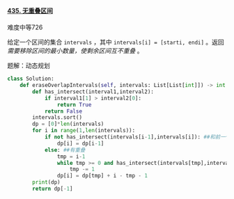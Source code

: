 #### [435. 无重叠区间](https://leetcode.cn/problems/non-overlapping-intervals/)

难度中等726

给定一个区间的集合 `intervals` ，其中 `intervals[i] = [starti, endi]` 。返回 *需要移除区间的最小数量，使剩余区间互不重叠* 。

 

题解：动态规划

```python
class Solution:
    def eraseOverlapIntervals(self, intervals: List[List[int]]) -> int:
        def has_intersect(interval1,interval2):
            if interval1[1] > interval2[0]:
                return True
            return False
        intervals.sort()
        dp = [0]*len(intervals)
        for i in range(1,len(intervals)):
            if not has_intersect(intervals[i-1],intervals[i]): ##和前一个没有重叠
                dp[i] = dp[i-1]
            else: ##有重叠
                tmp = i-1
                while tmp >= 0 and has_intersect(intervals[tmp],intervals[i]): ##把重叠的都剔除
                    tmp -= 1
                dp[i] = dp[tmp] + i - tmp - 1
        print(dp)
        return dp[-1]
```

